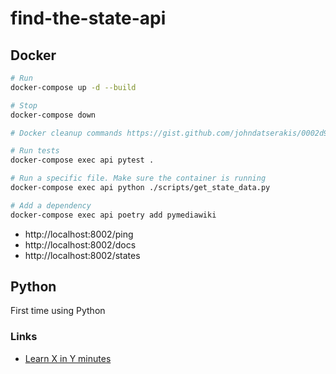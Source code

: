 # find-the-state-api

## Docker

```bash
# Run
docker-compose up -d --build

# Stop
docker-compose down

# Docker cleanup commands https://gist.github.com/johndatserakis/0002d9aded5778f9d0589a23ce1e08d4

# Run tests
docker-compose exec api pytest .

# Run a specific file. Make sure the container is running
docker-compose exec api python ./scripts/get_state_data.py

# Add a dependency
docker-compose exec api poetry add pymediawiki
```

- http://localhost:8002/ping
- http://localhost:8002/docs
- http://localhost:8002/states

## Python

First time using Python

### Links

- [Learn X in Y minutes](https://learnxinyminutes.com/docs/python/)

